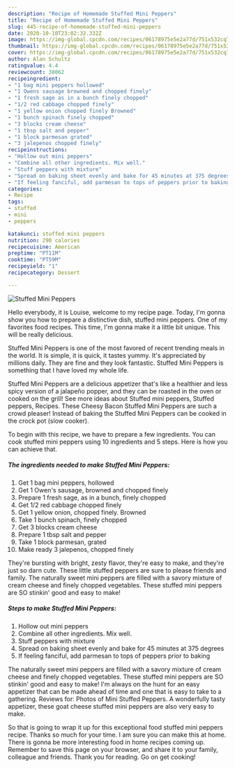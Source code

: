 ```yaml
---
description: "Recipe of Homemade Stuffed Mini Peppers"
title: "Recipe of Homemade Stuffed Mini Peppers"
slug: 445-recipe-of-homemade-stuffed-mini-peppers
date: 2020-10-10T23:02:32.332Z
image: https://img-global.cpcdn.com/recipes/06178975e5e2a77d/751x532cq70/stuffed-mini-peppers-recipe-main-photo.jpg
thumbnail: https://img-global.cpcdn.com/recipes/06178975e5e2a77d/751x532cq70/stuffed-mini-peppers-recipe-main-photo.jpg
cover: https://img-global.cpcdn.com/recipes/06178975e5e2a77d/751x532cq70/stuffed-mini-peppers-recipe-main-photo.jpg
author: Alan Schultz
ratingvalue: 4.4
reviewcount: 38062
recipeingredient:
- "1 bag mini peppers hollowed"
- "1 Owens sausage browned and chopped finely"
- "1 fresh sage as in a bunch finely chopped"
- "1/2 red cabbage chopped finely"
- "1 yellow onion chopped finely Browned"
- "1 bunch spinach finely chopped"
- "3 blocks cream cheese"
- "1 tbsp salt and pepper"
- "1 block parmesan grated"
- "3 jalepenos chopped finely"
recipeinstructions:
- "Hollow out mini peppers"
- "Combine all other ingredients. Mix well."
- "Stuff peppers with mixture"
- "Spread on baking sheet evenly and bake for 45 minutes at 375 degrees"
- "If feeling fanciful, add parmesan to tops of peppers prior to baking"
categories:
- Recipe
tags:
- stuffed
- mini
- peppers

katakunci: stuffed mini peppers 
nutrition: 290 calories
recipecuisine: American
preptime: "PT11M"
cooktime: "PT59M"
recipeyield: "1"
recipecategory: Dessert

---
```



![Stuffed Mini Peppers](https://img-global.cpcdn.com/recipes/06178975e5e2a77d/751x532cq70/stuffed-mini-peppers-recipe-main-photo.jpg)

Hello everybody, it is Louise, welcome to my recipe page. Today, I'm gonna show you how to prepare a distinctive dish, stuffed mini peppers. One of my favorites food recipes. This time, I'm gonna make it a little bit unique. This will be really delicious.

Stuffed Mini Peppers is one of the most favored of recent trending meals in the world. It is simple, it is quick, it tastes yummy. It's appreciated by millions daily. They are fine and they look fantastic. Stuffed Mini Peppers is something that I have loved my whole life.

Stuffed Mini Peppers are a delicious appetizer that&#39;s like a healthier and less spicy version of a jalapeño popper, and they can be roasted in the oven or cooked on the grill! See more ideas about Stuffed mini peppers, Stuffed peppers, Recipes. These Cheesy Bacon Stuffed Mini Peppers are such a crowd pleaser! Instead of baking the Stuffed Mini Peppers can be cooked in the crock pot (slow cooker).


To begin with this recipe, we have to prepare a few ingredients. You can cook stuffed mini peppers using 10 ingredients and 5 steps. Here is how you can achieve that.

<!--inarticleads1-->

##### The ingredients needed to make Stuffed Mini Peppers:

1. Get 1 bag mini peppers, hollowed
1. Get 1 Owen&#39;s sausage, browned and chopped finely
1. Prepare 1 fresh sage, as in a bunch, finely chopped
1. Get 1/2 red cabbage chopped finely
1. Get 1 yellow onion, chopped finely. Browned
1. Take 1 bunch spinach, finely chopped
1. Get 3 blocks cream cheese
1. Prepare 1 tbsp salt and pepper
1. Take 1 block parmesan, grated
1. Make ready 3 jalepenos, chopped finely


They&#39;re bursting with bright, zesty flavor, they&#39;re easy to make, and they&#39;re just so darn cute. These little stuffed peppers are sure to please friends and family. The naturally sweet mini peppers are filled with a savory mixture of cream cheese and finely chopped vegetables. These stuffed mini peppers are SO stinkin&#39; good and easy to make! 

<!--inarticleads2-->

##### Steps to make Stuffed Mini Peppers:

1. Hollow out mini peppers
1. Combine all other ingredients. Mix well.
1. Stuff peppers with mixture
1. Spread on baking sheet evenly and bake for 45 minutes at 375 degrees
1. If feeling fanciful, add parmesan to tops of peppers prior to baking


The naturally sweet mini peppers are filled with a savory mixture of cream cheese and finely chopped vegetables. These stuffed mini peppers are SO stinkin&#39; good and easy to make! I&#39;m always on the hunt for an easy appetizer that can be made ahead of time and one that is easy to take to a gathering. Reviews for: Photos of Mini Stuffed Peppers. A wonderfully tasty appetizer, these goat cheese stuffed mini peppers are also very easy to make. 

So that is going to wrap it up for this exceptional food stuffed mini peppers recipe. Thanks so much for your time. I am sure you can make this at home. There is gonna be more interesting food in home recipes coming up. Remember to save this page on your browser, and share it to your family, colleague and friends. Thank you for reading. Go on get cooking!
